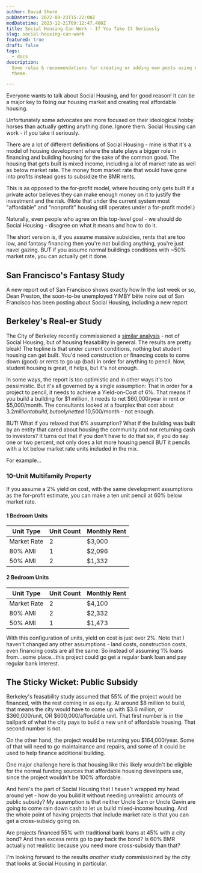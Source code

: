 ```yaml
---
author: David Shere
pubDatetime: 2022-09-23T15:22:00Z
modDatetime: 2023-12-21T09:12:47.400Z
title: Social Housing Can Work - If You Take It Seriously
slug: social-housing-can-work
featured: true
draft: false
tags:
  - docs
description:
  Some rules & recommendations for creating or adding new posts using AstroPaper
  theme.

---
```


Everyone wants to talk about Social Housing, and for good reason! It can be a major key to fixing our housing market and creating real affordable housing.

Unfortunately some advocates are more focused on their ideological hobby horses than actually getting anything done. Ignore them. Social Housing can work - if you take it seriously.

There are a lot of different definitions of Social Housing - mine is that it's a model of housing development where the state plays a bigger role in financing and building housing for the sake of the common good. The housing that gets built is mixed income, including a lot of market rate as well as below market rate. The money from market rate that would have gone into profits instead goes to subsidize the BMR rents.

This is as opposed to the for-profit model, where housing only gets built if a private actor believes they can make enough money on it to justify the investment and the risk. (Note that under the current system most "affordable" and "nonprofit" housing still operates under a for-profit model.)

Naturally, even people who agree on this top-level goal - we should do Social Housing - disagree on what it means and how to do it.

The short version is, if you assume massive subsidies, rents that are too low, and fantasy financing then you're not building anything, you're just navel gazing. BUT if you assume normal buildings conditions with ~50% market rate, you can actually get it done.

## San Francisco's Fantasy Study
A new report out of San Francisco shows exactly how 
In the last week or so, Dean Preston, the soon-to-be unemployed YIMBY bête noire out of San Francisco has been posting about Social Housing, including a new report

## Berkeley's Real-er Study
The City of Berkeley recently commissioned a [similar analysis](https://berkeleyca.gov/sites/default/files/documents/2024-05-21%20Special%20Item%2001%20Residential%20Feasibility%20Analysis.pdf) - not of Social Housing, but of housing feasability in general. The results are pretty bleak! The topline is that under current conditions, nothing but student housing can get built. You'd need construction or financing costs to come down (good) or rents to go up (bad) in order for anything to pencil. Now, student housing is great, it helps, but it's not enough.

In some ways, the report is too optimistic and in other ways it's too pessimistic. But it's all governed by a single assumption: That in order for a project to pencil, it needs to achieve a Yield-on-Cost of 6%. That means if you build a building for $1 million, it needs to net $60,000/year in rent or $5,000/month. The consultants looked at a fourplex that cost about $3.2 million to build, but only netted ~$10,500/month - not enough.

BUT! What if you relaxed that 6% assumption? What if the building was built by an entity that cared about housing the community and not returning cash to investors? It turns out that if you don't have to do that six, if you do say one or two percent, not only does a lot more housing pencil BUT it pencils with a lot below market rate units included in the mix.

For example...

### 10-Unit Multifamily Property
If you assume a 2% yield on cost, with the same development assumptions as the for-profit estimate, you can make a ten unit pencil at 60% below market rate.

#### 1 Bedroom Units

| Unit Type | Unit Count | Monthly Rent |
|-----------|------------|--------------|
| Market Rate | 2          | $3,000       |
| 80% AMI  | 1          | $2,096       |
| 50% AMI       | 2          | $1,332       |

#### 2 Bedroom Units

| Unit Type | Unit Count | Monthly Rent |
|-----------|------------|--------------|
| Market Rate        | 2          | $4,100       |
| 80% AMI        | 2          | $2,332       |
| 50% AMI       | 1          | $1,473       |

With this configuration of units, yield on cost is just over 2%. Note that I haven't changed any other assumptions - land costs, construction costs, even financing costs are all the same. So instead of assuming 1% loans from...some place...this project could go get a regular bank loan and pay regular bank interest.

## The Sticky Wicket: Public Subsidy
Berkeley's feasability study assumed that 55% of the project would be financed, with the rest coming in as equity. At around $8 million to build, that means the city would have to come up with $3.6 million, or $360,000/unit, OR $600,000/affordable unit. That first number is in the ballpark of what the city pays to build a new unit of affordable housing. That second number is not.

On the other hand, the project would be returning you $164,000/year. Some of that will need to go maintainance and repairs, and some of it could be used to help finance additional building.

One major challenge here is that housing like this likely wouldn't be eligible for the normal funding sources that affordable housing developers use, since the project wouldn't be 100% affordable. 

And here's the part of Social Housing that I haven't wrapped my head around yet - how do you build it without needing unrealistic amounts of public subsidy? My assumption is that neither Uncle Sam or Uncle Gavin are going to come rain down cash to let us build mixed-income housing. And the whole point of having projects that include market rate is that you can get a cross-subsidy going on.

Are projects financed 55% with traditional bank loans at 45% with a city bond? And then excess rents go to pay back the bond? Is 60% BMR actually not realistic because you need more cross-subsidy than that?

I'm looking forward to the results _another_ study commissioined by the city that looks at Social Housing in particular. 